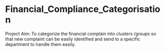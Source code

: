 # Financial_Compliance_Categorisation
Project Aim:  To categorize the financial complain into clusters /groups so that new complaint can be easily identified and send  to a specific department to handle them easily.
